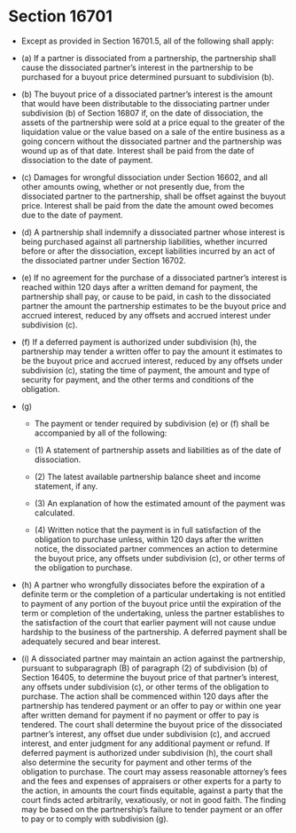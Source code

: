 # Section 16701

- Except as provided in Section 16701.5, all of the following shall apply:

- (a) If a partner is dissociated from a partnership, the partnership shall cause the dissociated partner’s interest in the partnership to be purchased for a buyout price determined pursuant to subdivision (b).

- (b) The buyout price of a dissociated partner’s interest is the amount that would have been distributable to the dissociating partner under subdivision (b) of Section 16807 if, on the date of dissociation, the assets of the partnership were sold at a price equal to the greater of the liquidation value or the value based on a sale of the entire business as a going concern without the dissociated partner and the partnership was wound up as of that date. Interest shall be paid from the date of dissociation to the date of payment.

- (c) Damages for wrongful dissociation under Section 16602, and all other amounts owing, whether or not presently due, from the dissociated partner to the partnership, shall be offset against the buyout price. Interest shall be paid from the date the amount owed becomes due to the date of payment.

- (d) A partnership shall indemnify a dissociated partner whose interest is being purchased against all partnership liabilities, whether incurred before or after the dissociation, except liabilities incurred by an act of the dissociated partner under Section 16702.

- (e) If no agreement for the purchase of a dissociated partner’s interest is reached within 120 days after a written demand for payment, the partnership shall pay, or cause to be paid, in cash to the dissociated partner the amount the partnership estimates to be the buyout price and accrued interest, reduced by any offsets and accrued interest under subdivision (c).

- (f) If a deferred payment is authorized under subdivision (h), the partnership may tender a written offer to pay the amount it estimates to be the buyout price and accrued interest, reduced by any offsets under subdivision (c), stating the time of payment, the amount and type of security for payment, and the other terms and conditions of the obligation.

- (g) 

  - The payment or tender required by subdivision (e) or (f) shall be accompanied by all of the following:

  - (1) A statement of partnership assets and liabilities as of the date of dissociation.

  - (2) The latest available partnership balance sheet and income statement, if any.

  - (3) An explanation of how the estimated amount of the payment was calculated.

  - (4) Written notice that the payment is in full satisfaction of the obligation to purchase unless, within 120 days after the written notice, the dissociated partner commences an action to determine the buyout price, any offsets under subdivision (c), or other terms of the obligation to purchase.

- (h) A partner who wrongfully dissociates before the expiration of a definite term or the completion of a particular undertaking is not entitled to payment of any portion of the buyout price until the expiration of the term or completion of the undertaking, unless the partner establishes to the satisfaction of the court that earlier payment will not cause undue hardship to the business of the partnership. A deferred payment shall be adequately secured and bear interest.

- (i) A dissociated partner may maintain an action against the partnership, pursuant to subparagraph (B) of paragraph (2) of subdivision (b) of Section 16405, to determine the buyout price of that partner’s interest, any offsets under subdivision (c), or other terms of the obligation to purchase. The action shall be commenced within 120 days after the partnership has tendered payment or an offer to pay or within one year after written demand for payment if no payment or offer to pay is tendered. The court shall determine the buyout price of the dissociated partner’s interest, any offset due under subdivision (c), and accrued interest, and enter judgment for any additional payment or refund. If deferred payment is authorized under subdivision (h), the court shall also determine the security for payment and other terms of the obligation to purchase. The court may assess reasonable attorney’s fees and the fees and expenses of appraisers or other experts for a party to the action, in amounts the court finds equitable, against a party that the court finds acted arbitrarily, vexatiously, or not in good faith. The finding may be based on the partnership’s failure to tender payment or an offer to pay or to comply with subdivision (g).